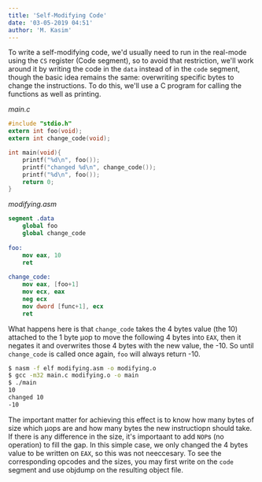 ```yaml
---
title: 'Self-Modifying Code'
date: '03-05-2019 04:51'
author: 'M. Kasim'
---
```


To write a self-modifying code, we'd usually need to run in the real-mode using the `CS` register (Code segment), so to avoid that restriction, we'll work around it by writing the code in the `data` instead of in the `code` segment, though the basic idea remains the same: overwriting specific bytes to change the instructions. To do this, we'll use a C program for calling the functions as well as printing.

_main.c_
```C
#include "stdio.h"
extern int foo(void);
extern int change_code(void);

int main(void){
    printf("%d\n", foo());
    printf("changed %d\n", change_code());
    printf("%d\n", foo());
    return 0;
}
```

_modifying.asm_
```nasm
segment .data
	global foo
    global change_code
    
foo:
	mov eax, 10
    ret
    
change_code:
    mov eax, [foo+1]
    mov ecx, eax
    neg ecx
    mov dword [func+1], ecx
    ret
```

What happens here is that `change_code` takes the 4 bytes value (the 10) attached to the 1 byte µop to move the following 4 bytes into `EAX`, then it negates it and overwrites those 4 bytes with the new value, the -10. So until `change_code` is called once again, `foo` will always return -10.

```sh
$ nasm -f elf modifying.asm -o modifying.o
$ gcc -m32 main.c modifying.o -o main
$ ./main
10
changed 10
-10
```

The important matter for achieving this effect is to know how many bytes of size which µops are and how many bytes the new instructiopn should take. If there is any difference in the size, it's importaant to add `NOP`s (no operation) to fill the gap. In this simple case, we only changed the 4 bytes value to be written on `EAX`, so this was not neeccesary. To see the corresponding opcodes and the sizes, you may first write on the `code` segment and use objdump on the resulting object file.